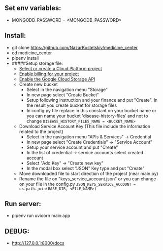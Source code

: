 ## Set env variables:
   * MONGODB_PASSWORD = <MONGODB_PASSWORD>

## Install:
   * git clone https://github.com/NazarKostetskiy/medicine_center
   * cd medicine_center
   * pipenv install
   * #####Setup storage file:
        * <a href="https://console.cloud.google.com/cloud-resource-manager">Select or create a Cloud Platform project</a>
        * <a href="https://cloud.google.com/billing/docs/how-to/modify-project#enable_billing_for_a_project">Enable billing for your project</a>
        * <a href="https://cloud.google.com/storage">Enable the Google Cloud Storage API</a>
        * Create new bucket
            * Select in the navigation menu "Storage"
            * In new page select "Create Bucket" 
            * Setup following instruction and your finance and put "Create". In the result you create bucket for storage files
            * In config.py file replace in this constant on your bucket name or you can name your bucket 'disease-history-files' and not to change
            ```DISEASE_HISTORY_FILES_NAME = <BUCKET_NAME>```
        * Download Service Account Key (This file include the information related to the project)
            * Select in the navigation menu "APIs & Services" -> Credential
            * In new page select "Create Credentials" -> "Service Account"
            * Setup your service account and put "Create"
            * In the list of credential -> service accounts select created account
            * Select "Add Key" -> "Create new key"
            * In the modal box select "JSON" Key type and put "Create"
        * Move downloaded file to start direction of the project (near main.py)
        * Rename the file on "keys_service_account.json" or you can change on your file in the config.py
        ```JSON_KEYS_SERVICE_ACCOUNT = os.path.join(BASE_DIR, <FILE_NAME>)```
            
## Run server:
   * pipenv run uvicorn main:app
## DEBUG:
   * http://127.0.0.1:8000/docs